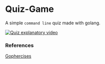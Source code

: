 # Quiz-Game
A simple `command line` quiz made with golang.

[![Quiz explanatory video](https://examdays.com/blog/wp-content/uploads/2018/05/quiztime-examdays.png)](https://youtu.be/70R4jNS-DI0)


### References
[Gophercises](https://gophercises.com/exercises/quiz)